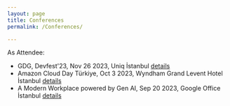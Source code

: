 ```yaml
---
layout: page
title: Conferences
permalink: /Conferences/

---
```

As Attendee:

- GDG, Devfest'23, Nov 26 2023, Uniq İstanbul [details](https://devfest.istanbul/)
- Amazon Cloud Day Türkiye, Oct 3 2023, Wyndham Grand Levent Hotel İstanbul [details](https://aws.amazon.com/tr/events/cloud-day-turkiye/)
- A Modern Workplace powered by Gen AI, Sep 20 2023, Google Office İstanbul [details](https://rsvp.withgoogle.com/events/a-modern-workplace-powered-by-gen-ai)

